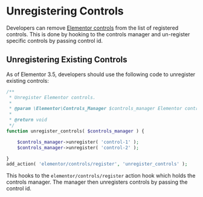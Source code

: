 # Unregistering Controls

Developers can remove [Elementor controls](/controls/) from the list of registered controls. This is done by hooking to the controls manager and un-register specific controls by passing control id.

## Unregistering Existing Controls

As of Elementor 3.5, developers should use the following code to unregister existing controls:

```php
/**
 * Unregister Elementor controls.
 *
 * @param \Elementor\Controls_Manager $controls_manager Elementor controls manager.
 *
 * @return void
 */
function unregister_controls( $controls_manager ) {

	$controls_manager->unregister( 'control-1' );
	$controls_manager->unregister( 'control-2' );

}
add_action( 'elementor/controls/register', 'unregister_controls' );
```

This hooks to the `elementor/controls/register` action hook which holds the controls manager. The manager then unregisters controls by passing the control id.
